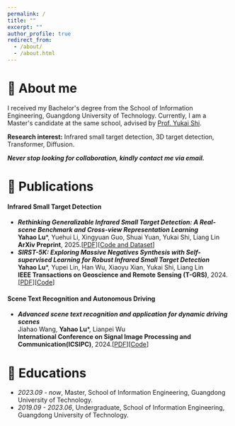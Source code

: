 ```yaml
---
permalink: /
title: ""
excerpt: ""
author_profile: true
redirect_from: 
  - /about/
  - /about.html
---
```


# 💬 About me
I received my Bachelor's degree from the School of Information Engineering, Guangdong University of Technology. Currently, I am a Master's candidate at the same school, advised by [Prof. Yukai Shi](https://ykshi.github.io/). 


**Research interest:** Infrared small target detection, 3D target detection, Transformer, Diffusion. 

***Never stop looking for collaboration, kindly contact me via email.***




# 📝 Publications 

#### Infrared Small Target Detection
- ***Rethinking Generalizable Infrared Small Target Detection: A Real-scene Benchmark and Cross-view Representation Learning*** \
**Yahao Lu***, Yuehui Li, Xingyuan Guo, Shuai Yuan, Yukai Shi, Liang Lin \
**ArXiv Preprint**, 2025.[[PDF](https://arxiv.org/abs/2504.16487)][[Code and Dataset](https://github.com/luy0222/RealScene-ISTD)]
- ***SIRST-5K: Exploring Massive Negatives Synthesis with Self-supervised Learning for Robust Infrared Small Target Detection*** \
**Yahao Lu***, Yupei Lin, Han Wu, Xiaoyu Xian, Yukai Shi, Liang Lin \
**IEEE Transactions on Geoscience and Remote Sensing (T-GRS)**, 2024.[[PDF](https://arxiv.org/abs/2403.05416)][[Code](https://github.com/luy0222/SIRST-5K)]

#### Scene Text Recognition and Autonomous Driving
- ***Advanced scene text recognition and application for dynamic driving scenes*** \
Jiahao Wang, **Yahao Lu***, Lianpei Wu \
**International Conference on Signal Image Processing and Communication(ICSIPC)**, 2024.[[PDF](https://www.spiedigitallibrary.org/conference-proceedings-of-spie/13253/1325318/Advanced-scene-text-recognition-and-application-for-dynamic-driving-scenes/10.1117/12.3041890.short)][[Code](https://luy0222.github.io/)]

# 📖 Educations
- *2023.09 - now*, Master, School of Information Engineering, Guangdong University of Technology.
- *2019.09 - 2023.06*, Undergraduate, School of Information Engineering, Guangdong University of Technology.


